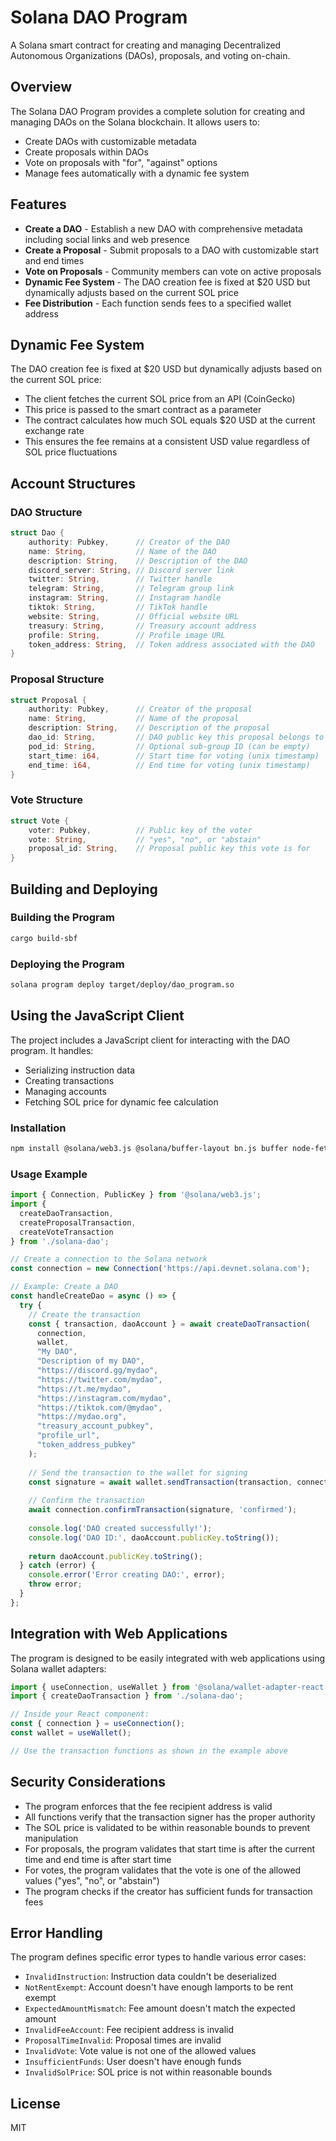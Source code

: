 # Solana DAO Program

A Solana smart contract for creating and managing Decentralized Autonomous Organizations (DAOs), proposals, and voting on-chain.

## Overview

The Solana DAO Program provides a complete solution for creating and managing DAOs on the Solana blockchain. It allows users to:

- Create DAOs with customizable metadata
- Create proposals within DAOs
- Vote on proposals with "for", "against" options
- Manage fees automatically with a dynamic fee system

## Features

- **Create a DAO** - Establish a new DAO with comprehensive metadata including social links and web presence
- **Create a Proposal** - Submit proposals to a DAO with customizable start and end times
- **Vote on Proposals** - Community members can vote on active proposals
- **Dynamic Fee System** - The DAO creation fee is fixed at $20 USD but dynamically adjusts based on the current SOL price
- **Fee Distribution** - Each function sends fees to a specified wallet address

## Dynamic Fee System

The DAO creation fee is fixed at $20 USD but dynamically adjusts based on the current SOL price:

- The client fetches the current SOL price from an API (CoinGecko)
- This price is passed to the smart contract as a parameter
- The contract calculates how much SOL equals $20 USD at the current exchange rate
- This ensures the fee remains at a consistent USD value regardless of SOL price fluctuations

## Account Structures

### DAO Structure

```rust
struct Dao {
    authority: Pubkey,      // Creator of the DAO
    name: String,           // Name of the DAO
    description: String,    // Description of the DAO
    discord_server: String, // Discord server link
    twitter: String,        // Twitter handle
    telegram: String,       // Telegram group link
    instagram: String,      // Instagram handle
    tiktok: String,         // TikTok handle
    website: String,        // Official website URL
    treasury: String,       // Treasury account address
    profile: String,        // Profile image URL
    token_address: String,  // Token address associated with the DAO
}
```

### Proposal Structure

```rust
struct Proposal {
    authority: Pubkey,      // Creator of the proposal
    name: String,           // Name of the proposal
    description: String,    // Description of the proposal
    dao_id: String,         // DAO public key this proposal belongs to
    pod_id: String,         // Optional sub-group ID (can be empty)
    start_time: i64,        // Start time for voting (unix timestamp)
    end_time: i64,          // End time for voting (unix timestamp)
}
```

### Vote Structure

```rust
struct Vote {
    voter: Pubkey,          // Public key of the voter
    vote: String,           // "yes", "no", or "abstain"
    proposal_id: String,    // Proposal public key this vote is for
}
```

## Building and Deploying

### Building the Program

```bash
cargo build-sbf
```

### Deploying the Program

```bash
solana program deploy target/deploy/dao_program.so
```

## Using the JavaScript Client

The project includes a JavaScript client for interacting with the DAO program. It handles:

- Serializing instruction data
- Creating transactions
- Managing accounts
- Fetching SOL price for dynamic fee calculation

### Installation

```bash
npm install @solana/web3.js @solana/buffer-layout bn.js buffer node-fetch
```

### Usage Example

```javascript
import { Connection, PublicKey } from '@solana/web3.js';
import { 
  createDaoTransaction, 
  createProposalTransaction, 
  createVoteTransaction 
} from './solana-dao';

// Create a connection to the Solana network
const connection = new Connection('https://api.devnet.solana.com');

// Example: Create a DAO
const handleCreateDao = async () => {
  try {
    // Create the transaction
    const { transaction, daoAccount } = await createDaoTransaction(
      connection,
      wallet,
      "My DAO",
      "Description of my DAO",
      "https://discord.gg/mydao",
      "https://twitter.com/mydao",
      "https://t.me/mydao",
      "https://instagram.com/mydao",
      "https://tiktok.com/@mydao",
      "https://mydao.org",
      "treasury_account_pubkey",
      "profile_url",
      "token_address_pubkey"
    );
    
    // Send the transaction to the wallet for signing
    const signature = await wallet.sendTransaction(transaction, connection);
    
    // Confirm the transaction
    await connection.confirmTransaction(signature, 'confirmed');
    
    console.log('DAO created successfully!');
    console.log('DAO ID:', daoAccount.publicKey.toString());
    
    return daoAccount.publicKey.toString();
  } catch (error) {
    console.error('Error creating DAO:', error);
    throw error;
  }
};
```

## Integration with Web Applications

The program is designed to be easily integrated with web applications using Solana wallet adapters:

```typescript
import { useConnection, useWallet } from '@solana/wallet-adapter-react';
import { createDaoTransaction } from './solana-dao';

// Inside your React component:
const { connection } = useConnection();
const wallet = useWallet();

// Use the transaction functions as shown in the example above
```

## Security Considerations

- The program enforces that the fee recipient address is valid
- All functions verify that the transaction signer has the proper authority
- The SOL price is validated to be within reasonable bounds to prevent manipulation
- For proposals, the program validates that start time is after the current time and end time is after start time
- For votes, the program validates that the vote is one of the allowed values ("yes", "no", or "abstain")
- The program checks if the creator has sufficient funds for transaction fees

## Error Handling

The program defines specific error types to handle various error cases:

- `InvalidInstruction`: Instruction data couldn't be deserialized
- `NotRentExempt`: Account doesn't have enough lamports to be rent exempt
- `ExpectedAmountMismatch`: Fee amount doesn't match the expected amount
- `InvalidFeeAccount`: Fee recipient address is invalid
- `ProposalTimeInvalid`: Proposal times are invalid
- `InvalidVote`: Vote value is not one of the allowed values
- `InsufficientFunds`: User doesn't have enough funds
- `InvalidSolPrice`: SOL price is not within reasonable bounds

## License

MIT 